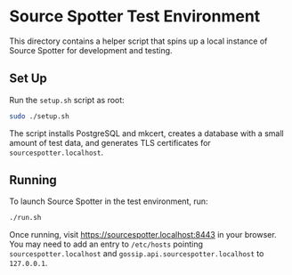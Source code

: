 # Source Spotter Test Environment

This directory contains a helper script that spins up a local instance of
Source Spotter for development and testing.

## Set Up

Run the `setup.sh` script as root:

```sh
sudo ./setup.sh
```

The script installs PostgreSQL and mkcert, creates a database with a small
amount of test data, and generates TLS certificates for `sourcespotter.localhost`.

## Running

To launch Source Spotter in the test environment, run:

```sh
./run.sh
```

Once running, visit <https://sourcespotter.localhost:8443> in your browser.
You may need to add an entry to `/etc/hosts` pointing `sourcespotter.localhost`
and `gossip.api.sourcespotter.localhost` to `127.0.0.1`.
